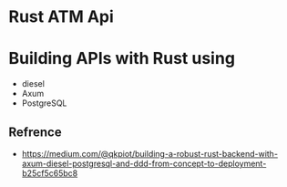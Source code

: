 # Rust ATM Api

# Building APIs with Rust using
- diesel
- Axum
- PostgreSQL

## Refrence 
- https://medium.com/@qkpiot/building-a-robust-rust-backend-with-axum-diesel-postgresql-and-ddd-from-concept-to-deployment-b25cf5c65bc8